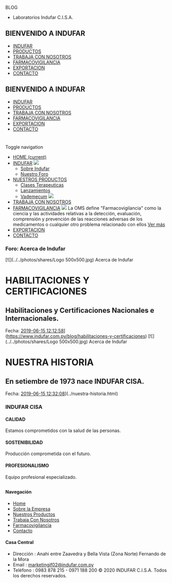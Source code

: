 BLOG
- Laboratorios Indufar C.I.S.A.
## BIENVENIDO A INDUFAR
* [INDUFAR](1.html#)
* [PRODUCTOS](1.html#)
* [TRABAJA CON NOSOTROS](1.html#)
* [FARMACOVIGILANCIA](1.html#)
* [EXPORTACION](1.html#)
* [CONTACTO](1.html#)
## BIENVENIDO A INDUFAR
* [INDUFAR](../../index.html)
* [PRODUCTOS](../../productos.html)
* [TRABAJA CON NOSOTROS](../../trabaja_con_nosotros.html)
* [FARMACOVIGILANCIA](../../farmacovigilancia.html)
* [EXPORTACION](../../exportacion.html)
* [CONTACTO](../../contacto.html)
# 
Toggle navigation
* [HOME (current)](../../index.html)
* [INDUFAR](1.html#) 
  [![ ](../../photos/shares/Sistema/Menu/indufar_menul.jpg)](../../institucional.html)
  - [Sobre Indufar](../../institucional.html)
  - [Nuestro Foro](../../blog.html)
* [NUESTROS PRODUCTOS](1.html#) 
  - [Clases Terapeuticas](../../productos/clases_terapeuticas.html)
  - [Lanzamientos](../../productos/lanzamientos.html)
  - [Vademecum](../../productos.html)
  [![ ](../../photos/shares/Sistema/Menu/productos.png)](../../productos.html)
* [TRABAJA CON NOSOTROS](../../trabaja_con_nosotros.html)
* [FARMACOVIGILANCIA](1.html#) 
  [![ ](../../photos/shares/Sistema/Menu/TUBOS.png)](../../farmacovigilancia.html)
  La OMS define "Farmacovigilancia" como la ciencia y las actividades relativas a la detección, evaluación, comprensión y prevención de las reacciones adversas de los medicamentos o cualquier otro problema relacionado con ellos
  [Ver más](../../farmacovigilancia.html)
* [EXPORTACION](../../exportacion.html)
* [CONTACTO](../../contacto.html)
### Foro: Acerca de Indufar
[![](../../photos/shares/Logo 500x500.jpg)
Acerca de Indufar
# HABILITACIONES Y CERTIFICACIONES
## Habilitaciones y Certificaciones Nacionales e Internacionales.
 Fecha:
 [2019-06-15 12:12:58](1.html#)](https://www.indufar.com.py/blog/habilitaciones-y-certificaciones)
[![](../../photos/shares/Logo 500x500.jpg)
Acerca de Indufar
# NUESTRA HISTORIA
## En setiembre de 1973 nace INDUFAR CISA.
 Fecha:
 [2019-06-15 12:32:08](1.html#)](../nuestra-historia.html)
### INDUFAR CISA
#### CALIDAD
Estamos comprometidos con la salud de las personas.
#### SOSTENIBILIDAD
Producción comprometida con el futuro.
#### PROFESIONALISMO
Equipo profesional especializado.
## 
#### Navegación
* [Home](../../index.html)
* [Sobre la Empresa](../../institucional.html)
* [Nuestros Productos](../../productos.html)
* [Trabaja Con Nosotros](../../trabaja_con_nosotros.html)
* [Farmacovigilancia](../../farmacovigilancia.html)
* [Contacto](../../contacto.html)
#### Casa Central
* Dirección : Anahi entre Zaavedra y Bella Vista (Zona Norte) Fernando de la Mora
* Email : [marketingif02@indufar.com.py](mailto:marketingif02@indufar.com.py)
* Teléfono : 0983 878 215 - 0971 188 200
© 2020 INDUFAR C.I.S.A. Todos los derechos reservados.